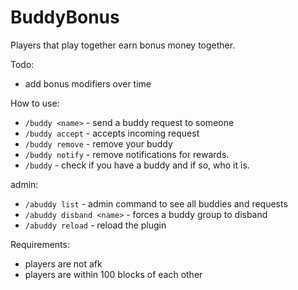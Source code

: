 # BuddyBonus

Players that play together earn bonus money together.

Todo:
- add bonus modifiers over time

How to use:
- `/buddy <name>` - send a buddy request to someone
- `/buddy accept` - accepts incoming request
- `/buddy remove` - remove your buddy
- `/buddy notify` - remove notifications for rewards.
- `/buddy` - check if you have a buddy and if so, who it is.

admin:
- `/abuddy list` - admin command to see all buddies and requests
- `/abuddy disband <name>` - forces a buddy group to disband
- `/abuddy reload` - reload the plugin

Requirements:
- players are not afk
- players are within 100 blocks of each other